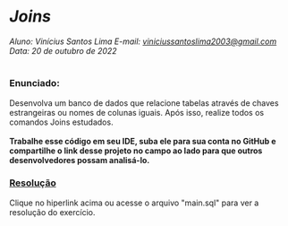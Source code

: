 # ***Joins***
_Aluno: Vinícius Santos Lima  E-mail: viniciussantoslima2003@gmail.com<br>Data: 20 de outubro de 2022_
#  

### Enunciado: 
Desenvolva um banco de dados que relacione tabelas através de chaves estrangeiras ou nomes de colunas iguais. Após isso, realize todos os comandos Joins estudados.
<br><br>
<b>Trabalhe esse código em seu IDE, suba ele para sua conta no GitHub e compartilhe o link desse projeto no campo ao lado para que outros desenvolvedores possam analisá-lo.</b>

<h3><a href="https://github.com/p4tit0/Atividades-Softex-Recife-/blob/main/Noções%20de%20Banco%20de%20Dados/Módulo%2002/Joins/main.sql">Resolução</a></h3>
Clique no hiperlink acima ou acesse o arquivo "main.sql" para ver a resolução do exercício.<br>
